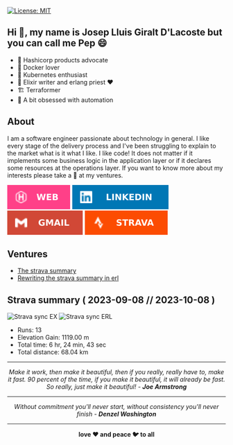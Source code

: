 [![License: MIT](https://img.shields.io/badge/License-MIT-green.svg)](https://github.com/gilacost/gilacost/blob/master/LICENSE.md)

<!--
https://www.credly.com/badges/6855d098-6a9f-4292-bb2c-aa3745d8622c/public_url
![ViewCount](http://bit.ly/Thomas-Github-Visits)
-->

## Hi 👋, my name is Josep Lluis Giralt D'Lacoste but you can call me Pep 😄

- 👼 Hashicorp products advocate
- 🐳 Docker lover
- 🚢 Kubernetes enthusiast
- 💜 Elixir writer and erlang priest ❤️
- 🏗️ Terraformer
- 🤖 A bit obsessed with automation

## About

I am a software engineer passionate about technology in general. I like every
stage of the delivery process and I've been struggling to explain to the
market what is it what I like. I like code! It does not matter if it
implements some business logic in the application layer or if it declares some
resources at the operations layer. If you want to know more about my interests
please take a 👀 at my ventures.

[!["Pep's website"](./img/web.svg)](https://pepo.ventures/) [!["Pep's linkedin"](./img/linkedin.svg)](https://www.linkedin.com/in/joseplluisgiraltdlacoste/) [!["Pep's email"](./img/mail.svg)](mailto:josep.g.dlacoste@gmail.com) [!["Pep's strava"](./img/strava.svg)](https://www.strava.com/athletes/16733304)

## Ventures

- [The strava summary](./ventures/STRAVA_SUMMARY.md)
- [Rewriting the strava summary in erl](./ventures/STRAVA_SUMMARY_ERL.md)

## Strava summary ( 2023-09-08 //  2023-10-08 )

<!--
meter el badge the last synced ci passed
https://github.com/ikatyang/emoji-cheat-sheet
-->

![Strava sync EX](https://github.com/gilacost/gilacost/workflows/Strava%20sync%20EX/badge.svg)
![Strava sync ERL](https://github.com/gilacost/gilacost/workflows/Strava%20sync%20ERL/badge.svg)

  * Runs: 13
  * Elevation Gain: 1119.00 m
  * Total time: 6 hr, 24 min, 43 sec
  * Total distance: 68.04 km

<!-- ## Skills in the box -->
<!-- ## Working/Reading -->
<!--
- update hacker rank with erlang katas
- todo group all AOCs
- bring hacker news assessments to repo
- more badges
- bring all assessments to assessments
- repo with courses and put terraform stuff and others
- PRs from ex projects
-->

<hr>
<p align="center">
  <i>Make it work, then make it beautiful, then if you really, really have to, make it fast. 90 percent of the time, if you make it beautiful, it will already be fast. So really, just make it beautiful! - <b>Joe Armstrong</b></i>
<br>
</p>
<hr>
<p align="center">
  <i>Without commitment you'll never start, without consistency you'll never finish - <b>Denzel Washington</b> </i>
<br>
<hr>
</p>
<p align="center">
  <b>love ❤️ and peace 🐦 to all</b>
</p>
